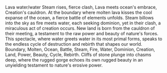 Lava water/water
Steam rises, fierce clash,
Lava meets ocean's embrace,
Creation's cauldron.
At the boundary where molten lava kisses the cool expanse of the ocean, a fierce battle of elements unfolds. Steam billows into the sky as fire meets water, each seeking dominion, yet in their clash, a miraculous act of creation occurs. New land is born from the cauldron of their meeting, a testament to the raw power and beauty of nature's forces. This spectacle, where water greets water in its most primal forms, speaks to the endless cycle of destruction and rebirth that shapes our world.
Boundary, Molten, Ocean, Battle, Steam, Fire, Water, Dominion, Creation, Land, Power, Beauty, Cycle, Rebirth.
Cliffs of stone plunge into chasms deep, where the rugged gorge echoes its own rugged beauty in an unyielding testament to nature's erosive power.